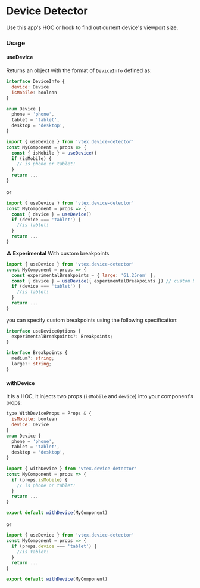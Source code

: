 # Device Detector

Use this app's HOC or hook to find out current device's viewport size.

### Usage

#### useDevice

Returns an object with the format of `DeviceInfo` defined as:

```js
interface DeviceInfo {
  device: Device
  isMobile: boolean
}

enum Device {
  phone = 'phone',
  tablet = 'tablet',
  desktop = 'desktop',
}
```

```js
import { useDevice } from 'vtex.device-detector'
const MyComponent = props => {
  const { isMobile } = useDevice()
  if (isMobile) {
    // is phone or tablet!
  }
  return ...
}
```

or

```js
import { useDevice } from 'vtex.device-detector'
const MyComponent = props => {
  const { device } = useDevice()
  if (device === 'tablet') {
    //is tablet!
  }
  return ...
}
```

**⚠ Experimental**
With custom breakpoints

```js
import { useDevice } from 'vtex.device-detector'
const MyComponent = props => {
  const experimentalBreakpoints = { large: '61.25rem' };
  const { device } = useDevice({ experimentalBreakpoints }) // custom breakpoint argument
  if (device === 'tablet') {
    //is tablet!
  }
  return ...
}
```

you can specify custom breakpoints using the following specification:

```typescript
interface useDeviceOptions {
  experimentalBreakpoints?: Breakpoints;
}

interface Breakpoints {
  medium?: string;
  large?: string;
}
```

#### withDevice

It is a HOC, it injects two props (`isMobile` and `device`) into your component's props:

```js
type WithDeviceProps = Props & {
  isMobile: boolean
  device: Device
}
enum Device {
  phone = 'phone',
  tablet = 'tablet',
  desktop = 'desktop',
}
```

```js
import { withDevice } from 'vtex.device-detector'
const MyComponent = props => {
  if (props.isMobile) {
    // is phone or tablet!
  }
  return ...
}

export default withDevice(MyComponent)
```

or

```js
import { useDevice } from 'vtex.device-detector'
const MyComponent = props => {
  if (props.device === 'tablet') {
    //is tablet!
  }
  return ...
}

export default withDevice(MyComponent)
```
